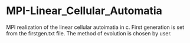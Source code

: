 # MPI-Linear_Cellular_Automatia
MPI realization of the linear cellular autoimatia in c. First generation is set from the firstgen.txt file. The method of evolution is chosen by user.

